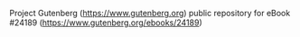 Project Gutenberg (https://www.gutenberg.org) public repository for eBook #24189 (https://www.gutenberg.org/ebooks/24189)

